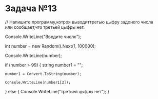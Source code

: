 # Задача №13

// Напишите программу,котроя выводиттретью цыфру задоного числа или сообщает,что третьей цыфры нет.

Console.WriteLine("Введите число");

int number = new Random().Next(1, 100000);

Console.WriteLine(number);

if (number > 99)
{
    string number1 = "";

    number1 = Convert.ToString(number);

    Console.WriteLine(number1[2]);
}
else
{
    Console.WriteLine("третьей цыфры нет");
}

